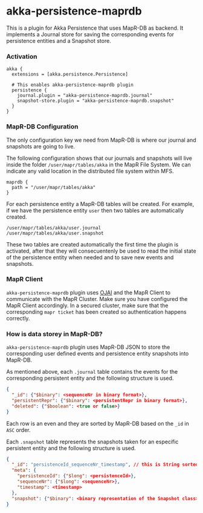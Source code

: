 # akka-persistence-maprdb

This is a plugin for Akka Persistence that uses MapR-DB as backend. It implements a Journal store for saving the corresponding events for persistence entities and a Snapshot store.


### Activation

```
akka {
  extensions = [akka.persistence.Persistence]

  # This enables akka-persistence-maprdb plugin
  persistence {
    journal.plugin = "akka-persistence-maprdb.journal"
    snapshot-store.plugin = "akka-persistence-maprdb.snapshot"
  }
}
```

### MapR-DB Configuration

The only configuration key we need from MapR-DB is where our journal and snapshots are going to live. 

The following configuration shows that our journals and snapshots will live inside the folder `/user/mapr/tables/akka` in the MapR File System. We can indicate any valid location in the distributed file system within MFS. 

```
maprdb {
  path = "/user/mapr/tables/akka"
}
```

For each persistence entity a MapR-DB tables will be created. For example, if we have the persistence entity `user` then two tables are automatically created.

```
/user/mapr/tables/akka/user.journal
/user/mapr/tables/akka/user.snapshot
```
These two tables are created automatically the first time the plugin is activated, after that they will consecuentenly be used to read the initial state of the persistence entity when needed and to save new events and snapshots.

### MapR Client

`akka-persistence-maprdb` plugin uses [OJAI](https://mapr.com/docs/61/MapR-DB/JSON_DB/UsingJavaOJAI.html) and the MapR Client to communicate with the MapR Cluster. Make sure you have configured the MapR Client accordingly. In a secured cluster, make sure that the corresponding `mapr ticket` has been created so authentication happens correctly. 

### How is data storey in MapR-DB?

`akka-persistence-maprdb` plugin uses MapR-DB JSON to store the corresponding user defined events and persistence entity snapshots into MapR-DB. 

As mentioned above, each `.journal` table contains the events for the corresponding persistent entity and the following structure is used. 

```json
{
  "_id": {"$binary": <sequenceNr in binary format>},
  "persistentRepr": {"$binary": <persistentRepr in binary format>},
  "deleted": {"$boolean": <true or false>}
}
```

Each row is an even and they are sorted by MapR-DB based on the `_id` in `ASC` order.

Each `.snapshot` table represents the snapshots taken for an especific persistent entity and the following structure is used. 

```json
{
  "_id": "persistenceId_sequenceNr_timestamp", // this is String sorted ASC by default
  "meta": {
    "persistenceId": {"$long": <persistenceId>},
    "sequenceNr": {"$long": <sequenceNr>},
    "timestamp": <timestamp> 
  },
  "snapshot": {"$binary": <binary representation of the Snapshot class>}
}
```

